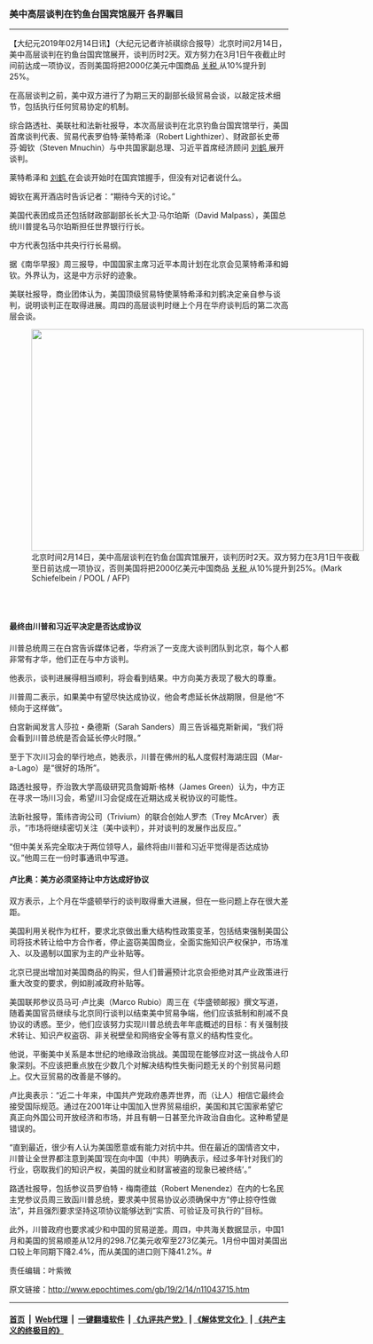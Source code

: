 ### 美中高层谈判在钓鱼台国宾馆展开 各界瞩目
------------------------

<p>
 【大纪元2019年02月14日讯】（大纪元记者许祯祺综合报导）北京时间2月14日，美中高层谈判在钓鱼台国宾馆展开，谈判历时2天。双方努力在3月1日午夜截止时间前达成一项协议，否则美国将把2000亿美元中国商品
 <a href="http://www.epochtimes.com/gb/tag/%E5%85%B3%E7%A8%8E.html">
  关税
 </a>
 从10%提升到25%。
</p>
<p>
 在高层谈判之前，美中双方进行了为期三天的副部长级贸易会谈，以敲定技术细节，包括执行任何贸易协定的机制。
</p>
<p>
 综合路透社、美联社和法新社报导，本次高层谈判在北京钓鱼台国宾馆举行，美国首席谈判代表、贸易代表罗伯特‧莱特希泽（Robert Lighthizer）、财政部长史蒂芬‧姆钦（Steven Mnuchin）与中共国家副总理、习近平首席经济顾问
 <a href="http://www.epochtimes.com/gb/tag/%E5%88%98%E9%B9%A4.html">
  刘鹤
 </a>
 展开谈判。
</p>
<p>
 莱特希泽和
 <a href="http://www.epochtimes.com/gb/tag/%E5%88%98%E9%B9%A4.html">
  刘鹤
 </a>
 在会谈开始时在国宾馆握手，但没有对记者说什么。
</p>
<p>
 姆钦在离开酒店时告诉记者：“期待今天的讨论。”
</p>
<p>
 美国代表团成员还包括财政部副部长长大卫‧马尔珀斯（David Malpass），美国总统川普提名马尔珀斯担任世界银行行长。
</p>
<p>
 中方代表包括中共央行行长易纲。
</p>
<p>
 据《南华早报》周三报导，中国国家主席习近平本周计划在北京会见莱特希泽和姆钦。外界认为，这是中方示好的迹象。
</p>
<p>
 美联社报导，商业团体认为，美国顶级贸易特使莱特希泽和刘鹤决定亲自参与谈判，说明谈判正在取得进展。周四的高层谈判时继上个月在华府谈判后的第二次高层会谈。
</p>
<figure class="wp-caption aligncenter" id="attachment_11043732" style="width: 600px">
 <a href="http://i.epochtimes.com/assets/uploads/2019/02/000_1DF2QC.jpg">
  <img alt="" class="size-large wp-image-11043732" height="400" src="http://i.epochtimes.com/assets/uploads/2019/02/000_1DF2QC-600x400.jpg" width="600"/>
 </a>
 <br/><figcaption class="wp-caption-text">
  北京时间2月14日，美中高层谈判在钓鱼台国宾馆展开，谈判历时2天。双方努力在3月1日午夜截至日前达成一项协议，否则美国将把2000亿美元中国商品
  <a href="http://www.epochtimes.com/gb/tag/%E5%85%B3%E7%A8%8E.html">
   关税
  </a>
  从10%提升到25%。(Mark Schiefelbein / POOL / AFP)
 </figcaption><br/>
</figure><br/>
<h4>
 最终由川普和习近平决定是否达成协议
</h4>
<p>
 川普总统周三在白宫告诉媒体记者，华府派了一支庞大谈判团队到北京，每个人都非常有才华，他们正在与中方谈判。
</p>
<p>
 他表示，谈判进展得相当顺利，将会看到结果。中方向美方表现了极大的尊重。
</p>
<p>
 川普周二表示，如果美中有望尽快达成协议，他会考虑延长休战期限，但是他“不倾向于这样做”。
</p>
<p>
 白宫新闻发言人莎拉・桑德斯（Sarah Sanders）周三告诉福克斯新闻，“我们将会看到川普总统是否会延长停火时限。”
</p>
<p>
 至于下次川习会的举行地点，她表示，川普在佛州的私人度假村海湖庄园（Mar-a-Lago）是“很好的场所”。
</p>
<p>
 路透社报导，乔治敦大学高级研究员詹姆斯‧格林（James Green）认为，中方正在寻求一场川习会，希望川习会促成在近期达成关税协议的可能性。
</p>
<p>
 法新社报导，策纬咨询公司（Trivium）的联合创始人罗杰（Trey McArver）表示，“市场将继续密切关注（美中谈判），并对谈判的发展作出反应。”
</p>
<p>
 “但中美关系完全取决于两位领导人，最终将由川普和习近平觉得是否达成协议。”他周三在一份时事通讯中写道。
</p>
<h4>
 卢比奥：美方必须坚持让中方达成好协议
</h4>
<p>
 双方表示，上个月在华盛顿举行的谈判取得重大进展，但在一些问题上存在很大差距。
</p>
<p>
 美国利用关税作为杠杆，要求北京做出重大结构性政策变革，包括结束强制美国公司将技术转让给中方合作者，停止盗窃美国商业，全面实施知识产权保护，市场准入、以及遏制以国家为主的产业补贴等。
</p>
<p>
 北京已提出增加对美国商品的购买，但人们普遍预计北京会拒绝对其产业政策进行重大改变的要求，例如削减政府补贴等。
</p>
<p>
 美国联邦参议员马可‧卢比奥（Marco Rubio）周三在《华盛顿邮报》撰文写道，随着美国官员继续与北京同行谈判以结束美中贸易争端，他们应该抵制和削减不良协议的诱惑。至少，他们应该努力实现川普总统去年年底概述的目标：有关强制技术转让、知识产权盗窃、非关税壁垒和网络安全等有意义的结构性变化。
</p>
<p>
 他说，平衡美中关系是本世纪的地缘政治挑战。美国现在能够应对这一挑战令人印象深刻。不应该把重点放在少数几个对解决结构性失衡问题无关的个别贸易问题上。仅大豆贸易的改善是不够的。
</p>
<p>
 卢比奥表示：“近二十年来，中国共产党政府愚弄世界，而（让人）相信它最终会接受国际规范。通过在2001年让中国加入世界贸易组织，美国和其它国家希望它真正向外国公司开放经济和市场，并且有朝一日甚至允许政治自由化。这种希望是错误的。
</p>
<p>
 “直到最近，很少有人认为美国愿意或有能力对抗中共。但在最近的国情咨文中，川普让全世界都注意到美国‘现在向中国（中共）明确表示，经过多年针对我们的行业，窃取我们的知识产权，美国的就业和财富被盗的现象已被终结’。”
</p>
<p>
 路透社报导，包括参议员罗伯特・梅南德兹（Robert Menendez）在内的七名民主党参议员周三致函川普总统，要求美中贸易协议必须确保中方“停止掠夺性做法”，并且强烈要求坚持这项协议能够达到“实质、可验证及可执行的”目标。
</p>
<p>
 此外，川普政府也要求减少和中国的贸易逆差。周四，中共海关数据显示，中国1月和美国的贸易顺差从12月的298.7亿美元收窄至273亿美元。1月份中国对美国出口较上年同期下降2.4%，而从美国的进口则下降41.2%。#
</p>
<p>
 责任编辑：叶紫微
</p>

原文链接：http://www.epochtimes.com/gb/19/2/14/n11043715.htm


------------------------
#### [首页](https://github.com/gfw-breaker/banned-news/blob/master/README.md) &nbsp;|&nbsp; [Web代理](https://github.com/labour-camp/helloworld) &nbsp;|&nbsp; [一键翻墙软件](https://github.com/gfw-breaker/nogfw/blob/master/README.md) &nbsp;| [《九评共产党》](https://github.com/gfw-breaker/9ping.md/blob/master/README.md#九评之一评共产党是什么) | [《解体党文化》](https://github.com/gfw-breaker/jtdwh.md/blob/master/README.md) | [《共产主义的终极目的》](https://github.com/gfw-breaker/gczydzjmd.md/blob/master/README.md)

